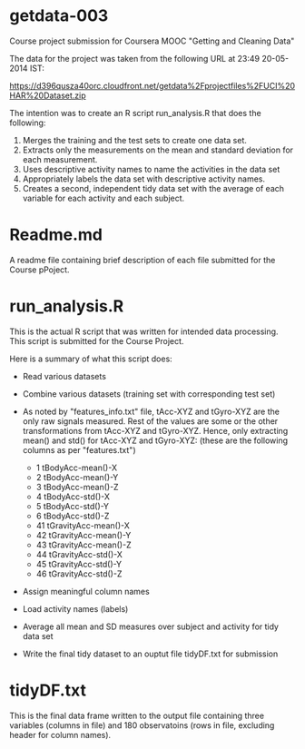 getdata-003
===========

Course project submission for Coursera MOOC "Getting and Cleaning Data"

The data for the project was taken from the following URL at 23:49 20-05-2014 IST: 

https://d396qusza40orc.cloudfront.net/getdata%2Fprojectfiles%2FUCI%20HAR%20Dataset.zip 

The intention was to create an R script run_analysis.R that does the following:  
1. Merges the training and the test sets to create one data set.  
2. Extracts only the measurements on the mean and standard deviation for each measurement.   
3. Uses descriptive activity names to name the activities in the data set  
4. Appropriately labels the data set with descriptive activity names.   
5. Creates a second, independent tidy data set with the average of each variable for each activity and each subject.   

Readme.md
===========

A readme file containing brief description of each file submitted for the Course pPoject.

run_analysis.R
==============

This is the actual R script that was written for intended data processing. This script is submitted for the Course Project. 
  
Here is a summary of what this script does:  
- Read various datasets
- Combine various datasets (training set with corresponding test set)

- As noted by "features_info.txt" file, tAcc-XYZ and tGyro-XYZ are the only raw 
  signals measured. Rest of the values are some or the other transformations 
  from tAcc-XYZ and tGyro-XYZ. 
  Hence, only extracting mean() and std() for tAcc-XYZ and tGyro-XYZ:
  (these are the following columns as per "features.txt")
  - 1 tBodyAcc-mean()-X
  - 2 tBodyAcc-mean()-Y
  - 3 tBodyAcc-mean()-Z
  - 4 tBodyAcc-std()-X
  - 5 tBodyAcc-std()-Y
  - 6 tBodyAcc-std()-Z
  - 41 tGravityAcc-mean()-X
  - 42 tGravityAcc-mean()-Y
  - 43 tGravityAcc-mean()-Z
  - 44 tGravityAcc-std()-X
  - 45 tGravityAcc-std()-Y
  - 46 tGravityAcc-std()-Z    
- Assign meaningful column names
- Load activity names (labels)
- Average all mean and SD measures over subject and activity for tidy data set
- Write the final tidy dataset to an ouptut file tidyDF.txt for submission

tidyDF.txt
==========

This is the final data frame written to the output file containing three variables (columns in file) and 180 observatoins (rows in file, excluding header for column names).


